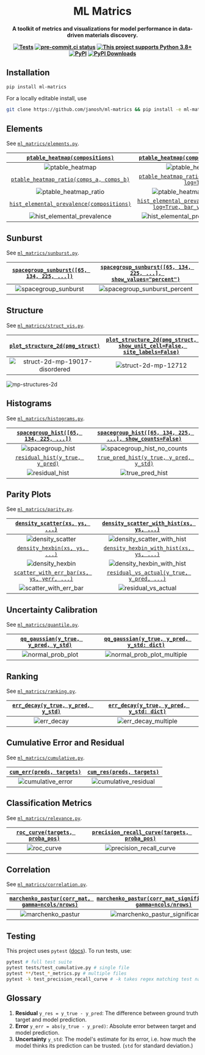 <h1 align="center">ML Matrics</h1>

<h4 align="center">

A toolkit of metrics and visualizations for model performance in data-driven materials discovery.

[![Tests](https://github.com/janosh/ml-matrics/actions/workflows/test.yml/badge.svg)](https://github.com/janosh/ml-matrics/actions/workflows/test.yml)
[![pre-commit.ci status](https://results.pre-commit.ci/badge/github/janosh/ml-matrics/main.svg)](https://results.pre-commit.ci/latest/github/janosh/ml-matrics/main)
[![This project supports Python 3.8+](https://img.shields.io/badge/Python-3.8+-blue.svg)](https://python.org/downloads)
[![PyPI](https://img.shields.io/pypi/v/ml-matrics)](https://pypi.org/project/ml-matrics)
[![PyPI Downloads](https://img.shields.io/pypi/dm/ml-matrics)](https://pypistats.org/packages/ml-matrics)

</h4>

## Installation

```sh
pip install ml-matrics
```

For a locally editable install, use

```sh
git clone https://github.com/janosh/ml-matrics && pip install -e ml-matrics
```

## Elements

See [`ml_matrics/elements.py`](ml_matrics/elements.py).

|      [`ptable_heatmap(compositions)`](ml_matrics/elements.py)       |                [`ptable_heatmap(compositions, log=True)`](ml_matrics/elements.py)                 |
| :-----------------------------------------------------------------: | :-----------------------------------------------------------------------------------------------: |
|                          ![ptable_heatmap]                          |                                       ![ptable_heatmap_log]                                       |
| [`ptable_heatmap_ratio(comps_a, comps_b)`](ml_matrics/elements.py)  |           [`ptable_heatmap_ratio(comps_b, comps_a, log=True)`](ml_matrics/elements.py)            |
|                       ![ptable_heatmap_ratio]                       |                                  ![ptable_heatmap_ratio_inverse]                                  |
| [`hist_elemental_prevalence(compositions)`](ml_matrics/elements.py) | [`hist_elemental_prevalence(compositions, log=True, bar_values='count')`](ml_matrics/elements.py) |
|                    ![hist_elemental_prevalence]                     |                              ![hist_elemental_prevalence_log_count]                               |

## Sunburst

See [`ml_matrics/sunburst.py`](ml_matrics/sunburst.py).

| [`spacegroup_sunburst([65, 134, 225, ...])`](ml_matrics/sunburst.py) | [`spacegroup_sunburst([65, 134, 225, ...], show_values="percent")`](ml_matrics/sunburst.py) |
| :------------------------------------------------------------------: | :-----------------------------------------------------------------------------------------: |
|                        ![spacegroup_sunburst]                        |                               ![spacegroup_sunburst_percent]                                |

## Structure

See [`ml_matrics/struct_vis.py`](ml_matrics/struct_vis.py).

| [`plot_structure_2d(pmg_struct)`](ml_matrics/struct_vis.py) | [`plot_structure_2d(pmg_struct, show_unit_cell=False, site_labels=False)`](ml_matrics/struct_vis.py) |
| :---------------------------------------------------------: | :--------------------------------------------------------------------------------------------------: |
|              ![struct-2d-mp-19017-disordered]               |                                        ![struct-2d-mp-12712]                                         |

![mp-structures-2d]

## Histograms

See [`ml_matrics/histograms.py`](ml_matrics/histograms.py).

| [`spacegroup_hist([65, 134, 225, ...])`](ml_matrics/histograms.py) | [`spacegroup_hist([65, 134, 225, ...], show_counts=False)`](ml_matrics/histograms.py) |
| :----------------------------------------------------------------: | :-----------------------------------------------------------------------------------: |
|                         ![spacegroup_hist]                         |                             ![spacegroup_hist_no_counts]                              |
|    [`residual_hist(y_true, y_pred)`](ml_matrics/histograms.py)     |          [`true_pred_hist(y_true, y_pred, y_std)`](ml_matrics/histograms.py)          |
|                          ![residual_hist]                          |                                   ![true_pred_hist]                                   |

## Parity Plots

See [`ml_matrics/parity.py`](ml_matrics/parity.py).

|      [`density_scatter(xs, ys, ...)`](ml_matrics/parity.py)       | [`density_scatter_with_hist(xs, ys, ...)`](ml_matrics/parity.py)  |
| :---------------------------------------------------------------: | :---------------------------------------------------------------: |
|                        ![density_scatter]                         |                   ![density_scatter_with_hist]                    |
|       [`density_hexbin(xs, ys, ...)`](ml_matrics/parity.py)       |  [`density_hexbin_with_hist(xs, ys, ...)`](ml_matrics/parity.py)  |
|                         ![density_hexbin]                         |                    ![density_hexbin_with_hist]                    |
| [`scatter_with_err_bar(xs, ys, yerr, ...)`](ml_matrics/parity.py) | [`residual_vs_actual(y_true, y_pred, ...)`](ml_matrics/parity.py) |
|                      ![scatter_with_err_bar]                      |                       ![residual_vs_actual]                       |

## Uncertainty Calibration

See [`ml_matrics/quantile.py`](ml_matrics/quantile.py).

| [`qq_gaussian(y_true, y_pred, y_std)`](ml_matrics/quantile.py) | [`qq_gaussian(y_true, y_pred, y_std: dict)`](ml_matrics/quantile.py) |
| :------------------------------------------------------------: | :------------------------------------------------------------------: |
|                      ![normal_prob_plot]                       |                     ![normal_prob_plot_multiple]                     |

## Ranking

See [`ml_matrics/ranking.py`](ml_matrics/ranking.py).

| [`err_decay(y_true, y_pred, y_std)`](ml_matrics/ranking.py) | [`err_decay(y_true, y_pred, y_std: dict)`](ml_matrics/ranking.py) |
| :---------------------------------------------------------: | :---------------------------------------------------------------: |
|                        ![err_decay]                         |                       ![err_decay_multiple]                       |

## Cumulative Error and Residual

See [`ml_matrics/cumulative.py`](ml_matrics/cumulative.py).

| [`cum_err(preds, targets)`](ml_matrics/cumulative.py) | [`cum_res(preds, targets)`](ml_matrics/cumulative.py) |
| :---------------------------------------------------: | :---------------------------------------------------: |
|                  ![cumulative_error]                  |                ![cumulative_residual]                 |

## Classification Metrics

See [`ml_matrics/relevance.py`](ml_matrics/relevance.py).

| [`roc_curve(targets, proba_pos)`](ml_matrics/relevance.py) | [`precision_recall_curve(targets, proba_pos)`](ml_matrics/relevance.py) |
| :--------------------------------------------------------: | :---------------------------------------------------------------------: |
|                        ![roc_curve]                        |                        ![precision_recall_curve]                        |

## Correlation

See [`ml_matrics/correlation.py`](ml_matrics/correlation.py).

| [`marchenko_pastur(corr_mat, gamma=ncols/nrows)`](ml_matrics/correlation.py) | [`marchenko_pastur(corr_mat_significant_eval, gamma=ncols/nrows)`](ml_matrics/correlation.py) |
| :--------------------------------------------------------------------------: | :-------------------------------------------------------------------------------------------: |
|                             ![marchenko_pastur]                              |                             ![marchenko_pastur_significant_eval]                              |

## Testing

This project uses `pytest` ([docs](https://docs.pytest.org/en/stable/usage.html)). To run tests, use:

```sh
pytest # full test suite
pytest tests/test_cumulative.py # single file
pytest **/test_*_metrics.py # multiple files
pytest -k test_precision_recall_curve # -k takes regex matching test names
```

## Glossary

1. **Residual** `y_res = y_true - y_pred`: The difference between ground truth target and model prediction.
2. **Error** `y_err = abs(y_true - y_pred)`: Absolute error between target and model prediction.
3. **Uncertainty** `y_std`: The model's estimate for its error, i.e. how much the model thinks its prediction can be trusted. (`std` for standard deviation.)

[cumulative_error]: https://raw.githubusercontent.com/janosh/ml-matrics/main/assets/cumulative_error.svg
[cumulative_residual]: https://raw.githubusercontent.com/janosh/ml-matrics/main/assets/cumulative_residual.svg
[density_hexbin_with_hist]: https://raw.githubusercontent.com/janosh/ml-matrics/main/assets/density_hexbin_with_hist.svg
[density_hexbin]: https://raw.githubusercontent.com/janosh/ml-matrics/main/assets/density_hexbin.svg
[density_scatter_with_hist]: https://raw.githubusercontent.com/janosh/ml-matrics/main/assets/density_scatter_with_hist.svg
[density_scatter]: https://raw.githubusercontent.com/janosh/ml-matrics/main/assets/density_scatter.svg
[err_decay_multiple]: https://raw.githubusercontent.com/janosh/ml-matrics/main/assets/err_decay_multiple.svg
[err_decay]: https://raw.githubusercontent.com/janosh/ml-matrics/main/assets/err_decay.svg
[hist_elemental_prevalence_log_count]: https://raw.githubusercontent.com/janosh/ml-matrics/main/assets/hist_elemental_prevalence_log_count.svg
[hist_elemental_prevalence]: https://raw.githubusercontent.com/janosh/ml-matrics/main/assets/hist_elemental_prevalence.svg
[marchenko_pastur_significant_eval]: https://raw.githubusercontent.com/janosh/ml-matrics/main/assets/marchenko_pastur_significant_eval.svg
[marchenko_pastur]: https://raw.githubusercontent.com/janosh/ml-matrics/main/assets/marchenko_pastur.svg
[mp-structures-2d]: https://raw.githubusercontent.com/janosh/ml-matrics/main/assets/mp-structures-2d.svg
[normal_prob_plot_multiple]: https://raw.githubusercontent.com/janosh/ml-matrics/main/assets/normal_prob_plot_multiple.svg
[normal_prob_plot]: https://raw.githubusercontent.com/janosh/ml-matrics/main/assets/normal_prob_plot.svg
[precision_recall_curve]: https://raw.githubusercontent.com/janosh/ml-matrics/main/assets/precision_recall_curve.svg
[ptable_heatmap_log]: https://raw.githubusercontent.com/janosh/ml-matrics/main/assets/ptable_heatmap_log.svg
[ptable_heatmap_ratio_inverse]: https://raw.githubusercontent.com/janosh/ml-matrics/main/assets/ptable_heatmap_ratio_inverse.svg
[ptable_heatmap_ratio]: https://raw.githubusercontent.com/janosh/ml-matrics/main/assets/ptable_heatmap_ratio.svg
[ptable_heatmap]: https://raw.githubusercontent.com/janosh/ml-matrics/main/assets/ptable_heatmap.svg
[residual_hist]: https://raw.githubusercontent.com/janosh/ml-matrics/main/assets/residual_hist.svg
[residual_vs_actual]: https://raw.githubusercontent.com/janosh/ml-matrics/main/assets/residual_vs_actual.svg
[roc_curve]: https://raw.githubusercontent.com/janosh/ml-matrics/main/assets/roc_curve.svg
[scatter_with_err_bar]: https://raw.githubusercontent.com/janosh/ml-matrics/main/assets/scatter_with_err_bar.svg
[spacegroup_hist_no_counts]: https://raw.githubusercontent.com/janosh/ml-matrics/main/assets/spacegroup_hist_no_counts.svg
[spacegroup_hist]: https://raw.githubusercontent.com/janosh/ml-matrics/main/assets/spacegroup_hist.svg
[spacegroup_sunburst_percent]: https://raw.githubusercontent.com/janosh/ml-matrics/main/assets/spacegroup_sunburst_percent.svg
[spacegroup_sunburst]: https://raw.githubusercontent.com/janosh/ml-matrics/main/assets/spacegroup_sunburst.svg
[struct-2d-mp-12712]: https://raw.githubusercontent.com/janosh/ml-matrics/main/assets/struct-2d-mp-12712.svg
[struct-2d-mp-19017-disordered]: https://raw.githubusercontent.com/janosh/ml-matrics/main/assets/struct-2d-mp-19017-disordered.svg
[true_pred_hist]: https://raw.githubusercontent.com/janosh/ml-matrics/main/assets/true_pred_hist.svg
